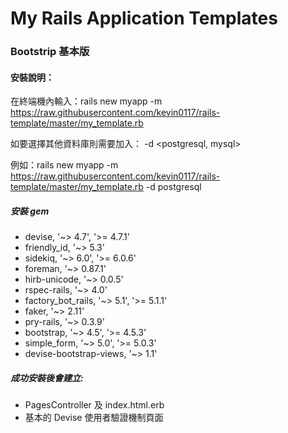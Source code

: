# My Rails Application Templates

### Bootstrip 基本版

#### 安裝說明：
在終端機內輸入：rails new myapp -m https://raw.githubusercontent.com/kevin0117/rails-template/master/my_template.rb

如要選擇其他資料庫則需要加入： -d <postgresql, mysql>

例如：rails new myapp -m https://raw.githubusercontent.com/kevin0117/rails-template/master/my_template.rb -d postgresql

##### 安裝 gem
  - devise, '~> 4.7', '>= 4.7.1'
  - friendly_id, '~> 5.3'
  - sidekiq, '~> 6.0', '>= 6.0.6'
  - foreman, '~> 0.87.1'
  - hirb-unicode, '~> 0.0.5'
  - rspec-rails, '~> 4.0'
  - factory_bot_rails, '~> 5.1', '>= 5.1.1'
  - faker, '~> 2.11'
  - pry-rails, '~> 0.3.9'
  - bootstrap, '~> 4.5', '>= 4.5.3'
  - simple_form, '~> 5.0', '>= 5.0.3'
  - devise-bootstrap-views, '~> 1.1'

##### 成功安裝後會建立:
- PagesController 及 index.html.erb
- 基本的 Devise 使用者驗證機制頁面
